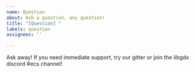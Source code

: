 ```yaml
---
name: Question
about: Ask a question, any question!
title: "[Question] "
labels: question
assignees: ''

---
```


Ask away! If you need immediate support, try our gitter or join the libgdx discord #ecs channel!
